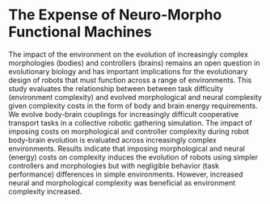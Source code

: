 # The Expense of Neuro-Morpho Functional Machines
The impact of the environment on the evolution of increasingly complex
morphologies (bodies) and controllers (brains) remains an open
question in evolutionary biology and has
important implications for the evolutionary design of robots that must
function across a
range of environments. This study evaluates the relationship between
between task difficulty (environment complexity) and evolved
morphological and neural complexity given complexity costs in the form
of body and brain energy requirements.  We evolve body-brain couplings
for increasingly difficult cooperative transport tasks in a collective
robotic gathering simulation.  The impact of imposing costs on
morphological and controller complexity during robot body-brain
evolution is evaluated across increasingly complex environments.
Results indicate that imposing morphological and neural (energy) costs
on complexity induces the evolution of robots using simpler
controllers and morphologies but with negligible behavior (task
performance) differences in simple environments.
However, increased neural and morphological complexity was beneficial
as environment complexity increased.
